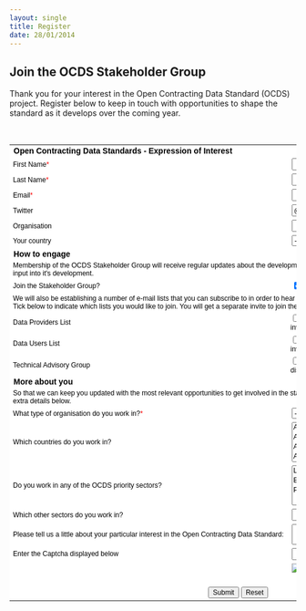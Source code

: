 ```yaml
---
layout: single
title: Register
date: 28/01/2014
---
```


<h2>Join the OCDS Stakeholder Group</h2>

Thank you for your interest in the Open Contracting Data Standard (OCDS) project. Register below to keep in touch with opportunities to shape the standard as it develops over the coming year. 

<div id='crmWebToEntityForm' align='center'>
<form id="registrationForm" action='https://crm.zoho.com/crm/WebToContactForm' name="WebToContacts1045878000000072001" method='post' onsubmit='javascript:document.charset="UTF-8"; return checkMandatery()' accept-charset='UTF-8'><input type='text' style='display:none;'
name='xnQsjsdp' value='nbTaFkcbHhZthYo@kRl79w$$'> <input type='hidden' name='zc_gad' id='zc_gad' value=''> <input type='text'style='display:none;' name='xmIwtLD' value='-l-VudcQfq5yZ3geGYDCbojTZJtZADoI'> <input type='text' style='display:none;' name='actionType' value='Q29udGFjdHM='>

<input type='text' style='display:none;' name='returnURL' value='http://open-contracting.github.io/pages/register/registration-done.html'><br>

<table border="0" cellspacing="0" cellpadding='6' width="600"style='background-color:white;color:black'>
<tr>
    <td colspan='2' align='left' style='color:black;font-family:Arial;font-size:14px;'><strong>Open Contracting Data Standards - Expression of Interest</strong></td>
</tr>
<tr>
<td nowrap='nowrap' align='left' style=
'font-size:12px;font-family:Arial;width:200px;'>First
Name<span style='color:red;'>*</span></td>
<td style='width:250px;'><input type='text' style='width:250px;'
maxlength='40' name='First Name'></td>
</tr>
<tr>
<td nowrap='nowrap' align='left' style=
'font-size:12px;font-family:Arial;width:200px;'>Last
Name<span style='color:red;'>*</span></td>
<td style='width:250px;'><input type='text' style='width:250px;'
maxlength='80' name='Last Name'></td>
</tr>
<tr>
<td nowrap='nowrap' align='left' style=
'font-size:12px;font-family:Arial;width:200px;'>Email<span style=
'color:red;'>*</span></td>
<td style='width:250px;'><input type='text' style='width:250px;'
maxlength='100' name='Email'></td>
</tr>
<tr>
<td nowrap='nowrap' align='left' style=
'font-size:12px;font-family:Arial;width:200px;'>Twitter</td>
<td style='width:250px;'><input type='text' style='width:250px;'
maxlength='50' name='Twitter' value="@"></td>
</tr>
<tr>
<td nowrap='nowrap' align='left' style=
'font-size:12px;font-family:Arial;width:200px;'>Organisation</td>
<td style='width:250px;'><input type='text' style='width:250px;'
maxlength='100' name='Account Name'></td>
</tr>
<tr>
<td nowrap='nowrap' align='left' style=
'font-size:12px;font-family:Arial;width:200px;'>Your country</td>
<td style='width:250px;'><select style='width:250px;'name='Mailing Country'>
<option value=''>--Select--</option>
<option value='Afghanistan'>Afghanistan</option>
<option value='Aland Islands'>Aland
Islands</option>
<option value='Albania'>Albania</option>
<option value='Algeria'>Algeria</option>
<option value='American Samoa'>American Samoa</option>
<option value='Andorra'>Andorra</option>
<option value='Angola'>Angola</option>
<option value='Anguilla'>Anguilla</option>
<option value='Antarctica'>Antarctica</option>
<option value='Antigua and Barbuda'>Antigua and Barbuda</option>
<option value='Argentina'>Argentina</option>
<option value='Armenia'>Armenia</option>
<option value='Aruba'>Aruba</option>
<option value='Australia'>Australia</option>
<option value='Austria'>Austria</option>
<option value='Azerbaijan'>Azerbaijan</option>
<option value='Bahamas'>Bahamas</option>
<option value='Bahrain'>Bahrain</option>
<option value='Bangladesh'>Bangladesh</option>
<option value='Barbados'>Barbados</option>
<option value='Belarus'>Belarus</option>
<option value='Belgium'>Belgium</option>
<option value='Belize'>Belize</option>
<option value='Benin'>Benin</option>
<option value='Bermuda'>Bermuda</option>
<option value='Bhutan'>Bhutan</option>
<option value='Bolivia, Plurinational State of'>Bolivia,
Plurinational State of</option>
<option value='Bonaire, Sint Eustatius and Saba'>Bonaire, Sint
Eustatius and Saba</option>
<option value='Bosnia and Herzegovina'>Bosnia and
Herzegovina</option>
<option value='Botswana'>Botswana</option>
<option value='Bouvet Island'>Bouvet Island</option>
<option value='Brazil'>Brazil</option>
<option value='British Indian Ocean Territory'>British Indian Ocean
Territory</option>
<option value='Brunei Darussalam'>Brunei Darussalam</option>
<option value='Bulgaria'>Bulgaria</option>
<option value='Burkina Faso'>Burkina Faso</option>
<option value='Burundi'>Burundi</option>
<option value='Cambodia'>Cambodia</option>
<option value='Cameroon'>Cameroon</option>
<option value='Canada'>Canada</option>
<option value='Cape Verde'>Cape Verde</option>
<option value='Cayman Islands'>Cayman Islands</option>
<option value='Central African Republic'>Central African
Republic</option>
<option value='Chad'>Chad</option>
<option value='Chile'>Chile</option>
<option value='China'>China</option>
<option value='Christmas Island'>Christmas Island</option>
<option value='Cocos (Keeling) Islands'>Cocos (Keeling)
Islands</option>
<option value='Colombia'>Colombia</option>
<option value='Comoros'>Comoros</option>
<option value='Congo'>Congo</option>
<option value='Congo, the Democratic Republic of the'>Congo, the
Democratic Republic of the</option>
<option value='Cook Islands'>Cook Islands</option>
<option value='Costa Rica'>Costa Rica</option>
<option value='Cote D'>Cote D'ivoire</option>
<option value='Croatia'>Croatia</option>
<option value='Cuba'>Cuba</option>
<option value='Curacao'>Curacao</option>
<option value='Cyprus'>Cyprus</option>
<option value='Czech Republic'>Czech Republic</option>
<option value='Denmark'>Denmark</option>
<option value='Djibouti'>Djibouti</option>
<option value='Dominica'>Dominica</option>
<option value='Dominican Republic'>Dominican Republic</option>
<option value='Ecuador'>Ecuador</option>
<option value='Egypt'>Egypt</option>
<option value='El Salvador'>El Salvador</option>
<option value='Equatorial Guinea'>Equatorial Guinea</option>
<option value='Eritrea'>Eritrea</option>
<option value='Estonia'>Estonia</option>
<option value='Ethiopia'>Ethiopia</option>
<option value='Falkland Islands (Malvinas)'>Falkland Islands
(Malvinas)</option>
<option value='Faroe Islands'>Faroe Islands</option>
<option value='Fiji'>Fiji</option>
<option value='Finland'>Finland</option>
<option value='France'>France</option>
<option value='French Guiana'>French Guiana</option>
<option value='French Polynesia'>French Polynesia</option>
<option value='French Southern Territories'>French Southern
Territories</option>
<option value='Gabon'>Gabon</option>
<option value='Gambia'>Gambia</option>
<option value='Georgia'>Georgia</option>
<option value='Germany'>Germany</option>
<option value='Ghana'>Ghana</option>
<option value='Gibraltar'>Gibraltar</option>
<option value='Greece'>Greece</option>
<option value='Greenland'>Greenland</option>
<option value='Grenada'>Grenada</option>
<option value='Guadeloupe'>Guadeloupe</option>
<option value='Guam'>Guam</option>
<option value='Guatemala'>Guatemala</option>
<option value='Guernsey'>Guernsey</option>
<option value='Guinea'>Guinea</option>
<option value='Guinea-Bissau'>Guinea-Bissau</option>
<option value='Guyana'>Guyana</option>
<option value='Haiti'>Haiti</option>
<option value='Heard Island and Mcdonald Islands'>Heard Island and
Mcdonald Islands</option>
<option value='Holy See (Vatican City State)'>Holy See (Vatican
City State)</option>
<option value='Honduras'>Honduras</option>
<option value='Hong Kong'>Hong Kong</option>
<option value='Hungary'>Hungary</option>
<option value='Iceland'>Iceland</option>
<option value='India'>India</option>
<option value='Indonesia'>Indonesia</option>
<option value='Iran, Islamic Republic of'>Iran, Islamic Republic
of</option>
<option value='Iraq'>Iraq</option>
<option value='Ireland'>Ireland</option>
<option value='Isle of Man'>Isle of Man</option>
<option value='Israel'>Israel</option>
<option value='Italy'>Italy</option>
<option value='Jamaica'>Jamaica</option>
<option value='Japan'>Japan</option>
<option value='Jersey'>Jersey</option>
<option value='Jordan'>Jordan</option>
<option value='Kazakhstan'>Kazakhstan</option>
<option value='Kenya'>Kenya</option>
<option value='Kiribati'>Kiribati</option>
<option value='Korea, Democratic People' s="" republic="">Korea,
Democratic People's Republic of</option>
<option value='Korea, Republic of'>Korea, Republic of</option>
<option value='Kuwait'>Kuwait</option>
<option value='Kyrgyzstan'>Kyrgyzstan</option>
<option value='Lao People' s="" democratic="">Lao People's
Democratic Republic</option>
<option value='Latvia'>Latvia</option>
<option value='Lebanon'>Lebanon</option>
<option value='Lesotho'>Lesotho</option>
<option value='Liberia'>Liberia</option>
<option value='Libya'>Libya</option>
<option value='Liechtenstein'>Liechtenstein</option>
<option value='Lithuania'>Lithuania</option>
<option value='Luxembourg'>Luxembourg</option>
<option value='Macao'>Macao</option>
<option value='Macedonia, the Former Yugoslav Republic of'>
Macedonia, the Former Yugoslav Republic of</option>
<option value='Madagascar'>Madagascar</option>
<option value='Malawi'>Malawi</option>
<option value='Malaysia'>Malaysia</option>
<option value='Maldives'>Maldives</option>
<option value='Mali'>Mali</option>
<option value='Malta'>Malta</option>
<option value='Marshall Islands'>Marshall Islands</option>
<option value='Martinique'>Martinique</option>
<option value='Mauritania'>Mauritania</option>
<option value='Mauritius'>Mauritius</option>
<option value='Mayotte'>Mayotte</option>
<option value='Mexico'>Mexico</option>
<option value='Micronesia, Federated States of'>Micronesia,
Federated States of</option>
<option value='Moldova, Republic of'>Moldova, Republic of</option>
<option value='Monaco'>Monaco</option>
<option value='Mongolia'>Mongolia</option>
<option value='Montenegro'>Montenegro</option>
<option value='Montserrat'>Montserrat</option>
<option value='Morocco'>Morocco</option>
<option value='Mozambique'>Mozambique</option>
<option value='Myanmar'>Myanmar</option>
<option value='Namibia'>Namibia</option>
<option value='Nauru'>Nauru</option>
<option value='Nepal'>Nepal</option>
<option value='Netherlands'>Netherlands</option>
<option value='New Caledonia'>New Caledonia</option>
<option value='New Zealand'>New Zealand</option>
<option value='Nicaragua'>Nicaragua</option>
<option value='Niger'>Niger</option>
<option value='Nigeria'>Nigeria</option>
<option value='Niue'>Niue</option>
<option value='Norfolk Island'>Norfolk Island</option>
<option value='Northern Mariana Islands'>Northern Mariana
Islands</option>
<option value='Norway'>Norway</option>
<option value='Oman'>Oman</option>
<option value='Pakistan'>Pakistan</option>
<option value='Palau'>Palau</option>
<option value='Palestine, State of'>Palestine, State of</option>
<option value='Panama'>Panama</option>
<option value='Papua New Guinea'>Papua New Guinea</option>
<option value='Paraguay'>Paraguay</option>
<option value='Peru'>Peru</option>
<option value='Philippines'>Philippines</option>
<option value='Pitcairn'>Pitcairn</option>
<option value='Poland'>Poland</option>
<option value='Portugal'>Portugal</option>
<option value='Puerto Rico'>Puerto Rico</option>
<option value='Qatar'>Qatar</option>
<option value='Reunion'>Reunion</option>
<option value='Romania'>Romania</option>
<option value='Russian Federation'>Russian Federation</option>
<option value='Rwanda'>Rwanda</option>
<option value='Saint Barthelemy'>Saint
Barthelemy</option>
<option value='Saint Helena, Ascension and Tristan Da Cunha'>Saint
Helena, Ascension and Tristan Da Cunha</option>
<option value='Saint Kitts and Nevis'>Saint Kitts and
Nevis</option>
<option value='Saint Lucia'>Saint Lucia</option>
<option value='Saint Martin (French Part)'>Saint Martin (French
Part)</option>
<option value='Saint Pierre and Miquelon'>Saint Pierre and
Miquelon</option>
<option value='Saint Vincent and the Grenadines'>Saint Vincent and
the Grenadines</option>
<option value='Samoa'>Samoa</option>
<option value='San Marino'>San Marino</option>
<option value='Sao Tome and Principe'>Sao Tome and
Principe</option>
<option value='Saudi Arabia'>Saudi Arabia</option>
<option value='Senegal'>Senegal</option>
<option value='Serbia'>Serbia</option>
<option value='Seychelles'>Seychelles</option>
<option value='Sierra Leone'>Sierra Leone</option>
<option value='Singapore'>Singapore</option>
<option value='Sint Maarten (Dutch Part)'>Sint Maarten (Dutch
Part)</option>
<option value='Slovakia'>Slovakia</option>
<option value='Slovenia'>Slovenia</option>
<option value='Solomon Islands'>Solomon Islands</option>
<option value='Somalia'>Somalia</option>
<option value='South Africa'>South Africa</option>
<option value='South Georgia and the South Sandwich Islands'>South
Georgia and the South Sandwich Islands</option>
<option value='South Sudan'>South Sudan</option>
<option value='Spain'>Spain</option>
<option value='Sri Lanka'>Sri Lanka</option>
<option value='Sudan'>Sudan</option>
<option value='Suriname'>Suriname</option>
<option value='Svalbard and Jan Mayen'>Svalbard and Jan
Mayen</option>
<option value='Swaziland'>Swaziland</option>
<option value='Sweden'>Sweden</option>
<option value='Switzerland'>Switzerland</option>
<option value='Syrian Arab Republic'>Syrian Arab Republic</option>
<option value='Taiwan, Province of China'>Taiwan, Province of
China</option>
<option value='Tajikistan'>Tajikistan</option>
<option value='Tanzania, United Republic of'>Tanzania, United
Republic of</option>
<option value='Thailand'>Thailand</option>
<option value='Timor-Leste'>Timor-Leste</option>
<option value='Togo'>Togo</option>
<option value='Tokelau'>Tokelau</option>
<option value='Tonga'>Tonga</option>
<option value='Trinidad and Tobago'>Trinidad and Tobago</option>
<option value='Tunisia'>Tunisia</option>
<option value='Turkey'>Turkey</option>
<option value='Turkmenistan'>Turkmenistan</option>
<option value='Turks and Caicos Islands'>Turks and Caicos
Islands</option>
<option value='Tuvalu'>Tuvalu</option>
<option value='Uganda'>Uganda</option>
<option value='Ukraine'>Ukraine</option>
<option value='United Arab Emirates'>United Arab Emirates</option>
<option value='United Kingdom'>United Kingdom</option>
<option value='United States'>United States</option>
<option value='United States Minor Outlying Islands'>United States
Minor Outlying Islands</option>
<option value='Uruguay'>Uruguay</option>
<option value='Uzbekistan'>Uzbekistan</option>
<option value='Vanuatu'>Vanuatu</option>
<option value='Venezuela, Bolivarian Republic of'>Venezuela,
Bolivarian Republic of</option>
<option value='Viet Nam'>Vietnam</option>
<option value='Virgin Islands, British'>Virgin Islands,
British</option>
<option value='Virgin Islands, U.S.'>Virgin Islands, U.S.</option>
<option value='Wallis and Futuna'>Wallis and Futuna</option>
<option value='Western Sahara'>Western Sahara</option>
<option value='Yemen'>Yemen</option>
<option value='Zambia'>Zambia</option>
<option value='Zimbabwe'>Zimbabwe</option>
<option value='Other'>Other</option>
</select>
</td>


</tr>

<tr>
    <td colspan='2' align='left' style='color:black;font-family:Arial;font-size:14px;'><strong>How to engage</strong></td>
</tr>
<tr>
    <td colspan='2' align='left' style='color:black;font-family:Arial;font-size:12px;'>Membership of the OCDS Stakeholder Group will receive regular updates about the development of the standard, and will have the opportunity to input into it's development.</td>
</tr>

<tr>
<td nowrap='nowrap' align='left' style=
'font-size:12px;font-family:Arial;width:200px;'>Join the Stakeholder Group?</td>
<td style='width:250px;'><input type='checkbox' name=
'CONTACTCF110' CHECKED></td>
</tr>


<tr>
    <td colspan='2' align='left' style='color:black;font-family:Arial;font-size:12px;'>We will also be establishing a number of e-mail lists that you can subscribe to in order to hear about, and discuss, different aspects of the standard. Tick below to indicate which lists you would like to join. You will get a separate invite to join these lists shortly.</td>
</tr>
<tr>
<td nowrap='nowrap' align='left' style=
'font-size:12px;font-family:Arial;width:200px;'>Data Providers List</td>
<td style='width:250px;font-size:12px;font-family:Arial;'><input type='checkbox' name=
'CONTACTCF104' id="providers"><label for="providers">Low traffic announcement list of opportunities to get involved in data provider consultation.</label></td>
</tr>
<tr>
<td nowrap='nowrap' align='left' style=
'font-size:12px;font-family:Arial;width:200px;'>Data Users List</td>
<td style='width:250px;font-size:12px;font-family:Arial;'><input type='checkbox' name=
'CONTACTCF108' id="use"> <label for="use">Low traffic announcements list of opportunities to get involved in user consultation.</label></td>
</tr>
<tr>
<td nowrap='nowrap' align='left' style='font-size:12px;font-family:Arial;width:200px;'>Technical Advisory Group</td>
<td style='width:250px;font-size:12px;font-family:Arial;'><input type='checkbox' name=
'CONTACTCF102' id="technical"><label for="technical">Higher traffic discussion list for in-depth technical discussions about the standard.</label></td>
</tr>



<tr>
    <td colspan='2' align='left' style='color:black;font-family:Arial;font-size:14px;'><strong>More about you</strong></td>
</tr>
<tr>
    <td colspan='2' align='left' style='color:black;font-family:Arial;font-size:12px;'>So that we can keep you updated with the most relevant opportunities to get involved in the standard, we would be grateful if you can provide the extra details below.</td>
</tr>

<tr>
<td nowrap='nowrap' align='left' style=
'font-size:12px;font-family:Arial;width:200px;'>What type of organisation do you work in?<span style='color:red;'>*</span></td>
<td style='width:250px;'><select style='width:250px;' name=
'CONTACTCF3'>
<option value='-None-'>-None-</option>
<option value='Government'>Government</option>
<option value='Donor'>Donor</option>
<option value='NGO'>NGO</option>
<option value='Civil Society'>Civil Society</option>
<option value='Private Sector'>Private Sector</option>
<option value='Independent'>Independent / Freelance</option>
<option value='Other'>Other</option>
</select></td>
</tr>
<tr>
<td nowrap='nowrap' align='left' style=
'font-size:12px;font-family:Arial;width:200px;'>Which countries do you work in? </td>
<td style='width:250px;'><select style='width:250px;' name=
'CONTACTCF4' multiple>
<option value='Afghanistan'>Afghanistan</option>
<option value='Aland Islands'>Aland
Islands</option>
<option value='Albania'>Albania</option>
<option value='Algeria'>Algeria</option>
<option value='American Samoa'>American Samoa</option>
<option value='Andorra'>Andorra</option>
<option value='Angola'>Angola</option>
<option value='Anguilla'>Anguilla</option>
<option value='Antarctica'>Antarctica</option>
<option value='Antigua and Barbuda'>Antigua and Barbuda</option>
<option value='Argentina'>Argentina</option>
<option value='Armenia'>Armenia</option>
<option value='Aruba'>Aruba</option>
<option value='Australia'>Australia</option>
<option value='Austria'>Austria</option>
<option value='Azerbaijan'>Azerbaijan</option>
<option value='Bahamas'>Bahamas</option>
<option value='Bahrain'>Bahrain</option>
<option value='Bangladesh'>Bangladesh</option>
<option value='Barbados'>Barbados</option>
<option value='Belarus'>Belarus</option>
<option value='Belgium'>Belgium</option>
<option value='Belize'>Belize</option>
<option value='Benin'>Benin</option>
<option value='Bermuda'>Bermuda</option>
<option value='Bhutan'>Bhutan</option>
<option value='Bolivia, Plurinational State of'>Bolivia,
Plurinational State of</option>
<option value='Bonaire, Sint Eustatius and Saba'>Bonaire, Sint
Eustatius and Saba</option>
<option value='Bosnia and Herzegovina'>Bosnia and
Herzegovina</option>
<option value='Botswana'>Botswana</option>
<option value='Bouvet Island'>Bouvet Island</option>
<option value='Brazil'>Brazil</option>
<option value='British Indian Ocean Territory'>British Indian Ocean
Territory</option>
<option value='Brunei Darussalam'>Brunei Darussalam</option>
<option value='Bulgaria'>Bulgaria</option>
<option value='Burkina Faso'>Burkina Faso</option>
<option value='Burundi'>Burundi</option>
<option value='Cambodia'>Cambodia</option>
<option value='Cameroon'>Cameroon</option>
<option value='Canada'>Canada</option>
<option value='Cape Verde'>Cape Verde</option>
<option value='Cayman Islands'>Cayman Islands</option>
<option value='Central African Republic'>Central African
Republic</option>
<option value='Chad'>Chad</option>
<option value='Chile'>Chile</option>
<option value='China'>China</option>
<option value='Christmas Island'>Christmas Island</option>
<option value='Cocos (Keeling) Islands'>Cocos (Keeling)
Islands</option>
<option value='Colombia'>Colombia</option>
<option value='Comoros'>Comoros</option>
<option value='Congo'>Congo</option>
<option value='Congo, the Democratic Republic of the'>Congo, the
Democratic Republic of the</option>
<option value='Cook Islands'>Cook Islands</option>
<option value='Costa Rica'>Costa Rica</option>
<option value='Cote D'>Cote D'ivoire</option>
<option value='Croatia'>Croatia</option>
<option value='Cuba'>Cuba</option>
<option value='Curacao'>Curacao</option>
<option value='Cyprus'>Cyprus</option>
<option value='Czech Republic'>Czech Republic</option>
<option value='Denmark'>Denmark</option>
<option value='Djibouti'>Djibouti</option>
<option value='Dominica'>Dominica</option>
<option value='Dominican Republic'>Dominican Republic</option>
<option value='Ecuador'>Ecuador</option>
<option value='Egypt'>Egypt</option>
<option value='El Salvador'>El Salvador</option>
<option value='Equatorial Guinea'>Equatorial Guinea</option>
<option value='Eritrea'>Eritrea</option>
<option value='Estonia'>Estonia</option>
<option value='Ethiopia'>Ethiopia</option>
<option value='Falkland Islands (Malvinas)'>Falkland Islands
(Malvinas)</option>
<option value='Faroe Islands'>Faroe Islands</option>
<option value='Fiji'>Fiji</option>
<option value='Finland'>Finland</option>
<option value='France'>France</option>
<option value='French Guiana'>French Guiana</option>
<option value='French Polynesia'>French Polynesia</option>
<option value='French Southern Territories'>French Southern
Territories</option>
<option value='Gabon'>Gabon</option>
<option value='Gambia'>Gambia</option>
<option value='Georgia'>Georgia</option>
<option value='Germany'>Germany</option>
<option value='Ghana'>Ghana</option>
<option value='Gibraltar'>Gibraltar</option>
<option value='Greece'>Greece</option>
<option value='Greenland'>Greenland</option>
<option value='Grenada'>Grenada</option>
<option value='Guadeloupe'>Guadeloupe</option>
<option value='Guam'>Guam</option>
<option value='Guatemala'>Guatemala</option>
<option value='Guernsey'>Guernsey</option>
<option value='Guinea'>Guinea</option>
<option value='Guinea-Bissau'>Guinea-Bissau</option>
<option value='Guyana'>Guyana</option>
<option value='Haiti'>Haiti</option>
<option value='Heard Island and Mcdonald Islands'>Heard Island and
Mcdonald Islands</option>
<option value='Holy See (Vatican City State)'>Holy See (Vatican
City State)</option>
<option value='Honduras'>Honduras</option>
<option value='Hong Kong'>Hong Kong</option>
<option value='Hungary'>Hungary</option>
<option value='Iceland'>Iceland</option>
<option value='India'>India</option>
<option value='Indonesia'>Indonesia</option>
<option value='Iran, Islamic Republic of'>Iran, Islamic Republic
of</option>
<option value='Iraq'>Iraq</option>
<option value='Ireland'>Ireland</option>
<option value='Isle of Man'>Isle of Man</option>
<option value='Israel'>Israel</option>
<option value='Italy'>Italy</option>
<option value='Jamaica'>Jamaica</option>
<option value='Japan'>Japan</option>
<option value='Jersey'>Jersey</option>
<option value='Jordan'>Jordan</option>
<option value='Kazakhstan'>Kazakhstan</option>
<option value='Kenya'>Kenya</option>
<option value='Kiribati'>Kiribati</option>
<option value='Korea, Democratic People' s="" republic="">Korea,
Democratic People's Republic of</option>
<option value='Korea, Republic of'>Korea, Republic of</option>
<option value='Kuwait'>Kuwait</option>
<option value='Kyrgyzstan'>Kyrgyzstan</option>
<option value='Lao People' s="" democratic="">Lao People's
Democratic Republic</option>
<option value='Latvia'>Latvia</option>
<option value='Lebanon'>Lebanon</option>
<option value='Lesotho'>Lesotho</option>
<option value='Liberia'>Liberia</option>
<option value='Libya'>Libya</option>
<option value='Liechtenstein'>Liechtenstein</option>
<option value='Lithuania'>Lithuania</option>
<option value='Luxembourg'>Luxembourg</option>
<option value='Macao'>Macao</option>
<option value='Macedonia, the Former Yugoslav Republic of'>
Macedonia, the Former Yugoslav Republic of</option>
<option value='Madagascar'>Madagascar</option>
<option value='Malawi'>Malawi</option>
<option value='Malaysia'>Malaysia</option>
<option value='Maldives'>Maldives</option>
<option value='Mali'>Mali</option>
<option value='Malta'>Malta</option>
<option value='Marshall Islands'>Marshall Islands</option>
<option value='Martinique'>Martinique</option>
<option value='Mauritania'>Mauritania</option>
<option value='Mauritius'>Mauritius</option>
<option value='Mayotte'>Mayotte</option>
<option value='Mexico'>Mexico</option>
<option value='Micronesia, Federated States of'>Micronesia,
Federated States of</option>
<option value='Moldova, Republic of'>Moldova, Republic of</option>
<option value='Monaco'>Monaco</option>
<option value='Mongolia'>Mongolia</option>
<option value='Montenegro'>Montenegro</option>
<option value='Montserrat'>Montserrat</option>
<option value='Morocco'>Morocco</option>
<option value='Mozambique'>Mozambique</option>
<option value='Myanmar'>Myanmar</option>
<option value='Namibia'>Namibia</option>
<option value='Nauru'>Nauru</option>
<option value='Nepal'>Nepal</option>
<option value='Netherlands'>Netherlands</option>
<option value='New Caledonia'>New Caledonia</option>
<option value='New Zealand'>New Zealand</option>
<option value='Nicaragua'>Nicaragua</option>
<option value='Niger'>Niger</option>
<option value='Nigeria'>Nigeria</option>
<option value='Niue'>Niue</option>
<option value='Norfolk Island'>Norfolk Island</option>
<option value='Northern Mariana Islands'>Northern Mariana
Islands</option>
<option value='Norway'>Norway</option>
<option value='Oman'>Oman</option>
<option value='Pakistan'>Pakistan</option>
<option value='Palau'>Palau</option>
<option value='Palestine, State of'>Palestine, State of</option>
<option value='Panama'>Panama</option>
<option value='Papua New Guinea'>Papua New Guinea</option>
<option value='Paraguay'>Paraguay</option>
<option value='Peru'>Peru</option>
<option value='Philippines'>Philippines</option>
<option value='Pitcairn'>Pitcairn</option>
<option value='Poland'>Poland</option>
<option value='Portugal'>Portugal</option>
<option value='Puerto Rico'>Puerto Rico</option>
<option value='Qatar'>Qatar</option>
<option value='Reunion'>Reunion</option>
<option value='Romania'>Romania</option>
<option value='Russian Federation'>Russian Federation</option>
<option value='Rwanda'>Rwanda</option>
<option value='Saint Barthelemy'>Saint
Barthelemy</option>
<option value='Saint Helena, Ascension and Tristan Da Cunha'>Saint
Helena, Ascension and Tristan Da Cunha</option>
<option value='Saint Kitts and Nevis'>Saint Kitts and
Nevis</option>
<option value='Saint Lucia'>Saint Lucia</option>
<option value='Saint Martin (French Part)'>Saint Martin (French
Part)</option>
<option value='Saint Pierre and Miquelon'>Saint Pierre and
Miquelon</option>
<option value='Saint Vincent and the Grenadines'>Saint Vincent and
the Grenadines</option>
<option value='Samoa'>Samoa</option>
<option value='San Marino'>San Marino</option>
<option value='Sao Tome and Principe'>Sao Tome and
Principe</option>
<option value='Saudi Arabia'>Saudi Arabia</option>
<option value='Senegal'>Senegal</option>
<option value='Serbia'>Serbia</option>
<option value='Seychelles'>Seychelles</option>
<option value='Sierra Leone'>Sierra Leone</option>
<option value='Singapore'>Singapore</option>
<option value='Sint Maarten (Dutch Part)'>Sint Maarten (Dutch
Part)</option>
<option value='Slovakia'>Slovakia</option>
<option value='Slovenia'>Slovenia</option>
<option value='Solomon Islands'>Solomon Islands</option>
<option value='Somalia'>Somalia</option>
<option value='South Africa'>South Africa</option>
<option value='South Georgia and the South Sandwich Islands'>South
Georgia and the South Sandwich Islands</option>
<option value='South Sudan'>South Sudan</option>
<option value='Spain'>Spain</option>
<option value='Sri Lanka'>Sri Lanka</option>
<option value='Sudan'>Sudan</option>
<option value='Suriname'>Suriname</option>
<option value='Svalbard and Jan Mayen'>Svalbard and Jan
Mayen</option>
<option value='Swaziland'>Swaziland</option>
<option value='Sweden'>Sweden</option>
<option value='Switzerland'>Switzerland</option>
<option value='Syrian Arab Republic'>Syrian Arab Republic</option>
<option value='Taiwan, Province of China'>Taiwan, Province of
China</option>
<option value='Tajikistan'>Tajikistan</option>
<option value='Tanzania, United Republic of'>Tanzania, United
Republic of</option>
<option value='Thailand'>Thailand</option>
<option value='Timor-Leste'>Timor-Leste</option>
<option value='Togo'>Togo</option>
<option value='Tokelau'>Tokelau</option>
<option value='Tonga'>Tonga</option>
<option value='Trinidad and Tobago'>Trinidad and Tobago</option>
<option value='Tunisia'>Tunisia</option>
<option value='Turkey'>Turkey</option>
<option value='Turkmenistan'>Turkmenistan</option>
<option value='Turks and Caicos Islands'>Turks and Caicos
Islands</option>
<option value='Tuvalu'>Tuvalu</option>
<option value='Uganda'>Uganda</option>
<option value='Ukraine'>Ukraine</option>
<option value='United Arab Emirates'>United Arab Emirates</option>
<option value='United Kingdom'>United Kingdom</option>
<option value='United States'>United States</option>
<option value='United States Minor Outlying Islands'>United States
Minor Outlying Islands</option>
<option value='Uruguay'>Uruguay</option>
<option value='Uzbekistan'>Uzbekistan</option>
<option value='Vanuatu'>Vanuatu</option>
<option value='Venezuela, Bolivarian Republic of'>Venezuela,
Bolivarian Republic of</option>
<option value='Viet Nam'>Vietnam</option>
<option value='Virgin Islands, British'>Virgin Islands,
British</option>
<option value='Virgin Islands, U.S.'>Virgin Islands, U.S.</option>
<option value='Wallis and Futuna'>Wallis and Futuna</option>
<option value='Western Sahara'>Western Sahara</option>
<option value='Yemen'>Yemen</option>
<option value='Zambia'>Zambia</option>
<option value='Zimbabwe'>Zimbabwe</option>
<option value='Other'>Other</option>
</select></td>
</tr>
<tr>
<td nowrap='nowrap' align='left' style=
'font-size:12px;font-family:Arial;width:200px;'>Do you work in any of the OCDS priority sectors?</td>
<td style='width:250px;'><select style='width:250px;' name=
'CONTACTCF2' multiple>
<option value='Land'>Land</option>
<option value='Extractives'>Extractives</option>
<option value='Public Private Partnerships'>Public Private
Partnerships</option>
</select></td>
</tr>
<tr>
<td nowrap='nowrap' align='left' style=
'font-size:12px;font-family:Arial;width:200px;'>Which other sectors do you work in?</td>
<td style='width:250px;'><input type='text' style='width:250px;'
maxlength='200' name='CONTACTCF5'></td>
</tr>

<tr>
<td nowrap='nowrap' align='left' style=
'font-size:12px;font-family:Arial;width:200px;'>Please tell us a little about your particular interest in the Open Contracting Data Standard:</td>
<td style='width:250px;'>
<textarea style='width:300px;' name='Description' maxlength='1000'
width='400' height='300' id="registrationForm-Description">
</textarea></td>
</tr>
<tr><td  nowrap='nowrap' align='left'  style='font:normal 12px/1.27 lucida grande ,tahoma,verdana,arial,sans-serif;width:200px;'>Enter the Captcha displayed below&nbsp;</td><td><input type='text' style='width:250px;'  maxlength='80' name='enterdigest' /></td></tr><tr><td></td><td><img  id='imgid' src='https://crm.zoho.com/crm/CaptchaServlet?formId=-l-VudcQfq5yZ3geGYDCbojTZJtZADoI&grpid=nbTaFkcbHhZthYo@kRl79w$$'> <a href='javascript:;' onclick='reloadImg()'>Reload</a></td></tr>
<tr>
<td colspan='2' align='center' style='padding-top: 15px;'>
<input style='font-size:12px;color:black' type='submit' value=
'Submit'> <input type='reset' style='font-size:12px;color:black'
value='Reset'></td>
</tr>
</table>
<script> var mndFileds=new Array('First Name','Last Name','Email');var fldLangVal=new Array('First Name','Last Name','Email');function reloadImg(){if(document.getElementById('imgid').src.indexOf('&d') !== -1 ){document.getElementById('imgid').src=document.getElementById('imgid').src.substring(0,document.getElementById('imgid').src.indexOf('&d'))+'&d'+new Date().getTime();}else{document.getElementById('imgid').src = document.getElementById('imgid').src+'&d'+new Date().getTime();}}function checkMandatery(){for(i=0;i<mndFileds.length;i++){ var fieldObj=document.forms['WebToContacts1045878000000072001'][mndFileds[i]];if(fieldObj) {if(((fieldObj.value).replace(/^\s+|\s+$/g, '')).length==0){alert(fldLangVal[i] +' cannot be empty'); fieldObj.focus(); return false;}else if(fieldObj.nodeName=='SELECT'){if(fieldObj.options[fieldObj.selectedIndex].value=='-None-'){alert(fldLangVal[i] +' cannot be none'); fieldObj.focus(); return false;}} else if(fieldObj.type =='checkbox'){ if (fieldObj.checked == false){     alert('Please accept  '+fldLangVal[i]); fieldObj.focus();return false;}}}}
 $("#registrationForm-Description").val("Registered through website sign up form and gave following expression of interest: " + $("#registrationForm-Description").val())  

}</script>  

<iframe name='captchaFrame' style='display:none;'></iframe>


</form>
</div>


